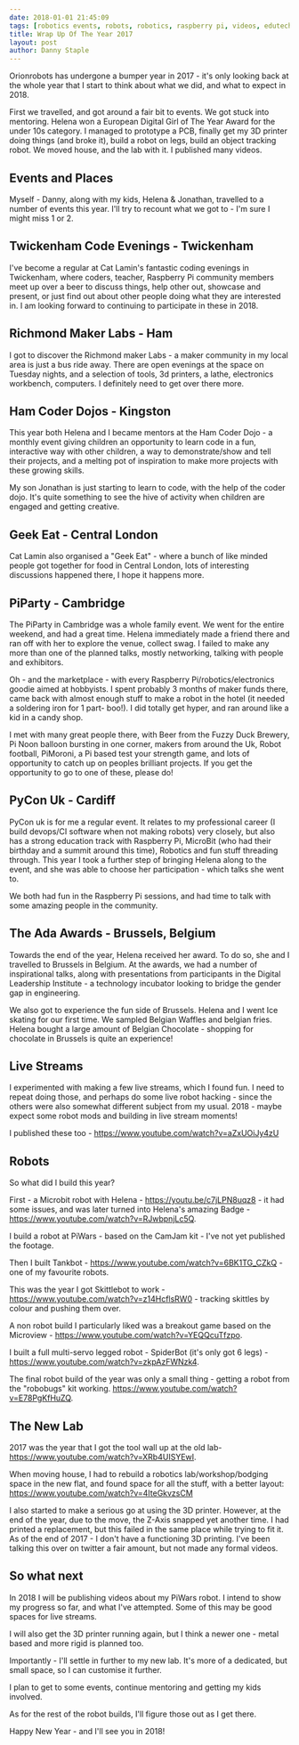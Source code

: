 ```yaml
---
date: 2018-01-01 21:45:09
tags: [robotics events, robots, robotics, raspberry pi, videos, edutech]
title: Wrap Up Of The Year 2017
layout: post
author: Danny Staple
---
```

Orionrobots has undergone a bumper year in 2017 - it's only looking back at the whole year that I start to think about what we did, and what to expect in 2018.

First we travelled, and got around a fair bit to events. We got stuck into mentoring. Helena won a European Digital Girl of The Year Award for the under 10s category. I managed to prototype a PCB, finally get my 3D printer doing things (and broke it), build a robot on legs, build an object tracking robot. We moved house, and the lab with it. I published many videos.

## Events and Places

Myself - Danny, along with my kids, Helena & Jonathan, travelled to a number of events this year. I'll try to recount what we got to - I'm sure I might miss 1 or 2.

## Twickenham Code Evenings - Twickenham

I've become a regular at Cat Lamin's fantastic coding evenings in Twickenham, where coders, teacher, Raspberry Pi community members meet up over a beer to discuss things, help other out, showcase and present, or just find out about other people doing what they are interested in. I am looking forward to continuing to participate in these in 2018.

## Richmond Maker Labs - Ham

I got to discover the Richmond maker Labs - a maker community in my local area is just a bus ride away. There are open evenings at the space on Tuesday nights, and a selection of tools, 3d printers, a lathe, electronics workbench, computers. I definitely need to get over there more.

## Ham Coder Dojos - Kingston

This year both Helena and I became mentors at the Ham Coder Dojo - a monthly event giving children an opportunity to learn code in a fun, interactive way with other children, a way to demonstrate/show and tell their projects, and a melting pot of inspiration to make more projects with these growing skills.

My son Jonathan is just starting to learn to code, with the help of the coder dojo. It's quite something to see the hive of activity when children are engaged and getting creative.

## Geek Eat - Central London

Cat Lamin also organised a "Geek Eat" - where a bunch of like minded people got together for food in Central London, lots of interesting discussions happened there, I hope it happens more.

## PiParty - Cambridge

The PiParty in Cambridge was a whole family event. We went for the entire weekend, and had a great time.
Helena immediately made a friend there and ran off with her to explore the venue, collect swag.
I failed to make any more than one of the planned talks, mostly networking, talking with people and exhibitors.

Oh - and the marketplace - with every Raspberry Pi/robotics/electronics goodie aimed at hobbyists. I spent probably 3 months of maker funds there, came back with almost enough stuff to make a robot in the hotel (it needed a soldering iron for 1 part- boo!). I did totally get hyper, and ran around like a kid in a candy shop.

I met with many great people there, with Beer from the Fuzzy Duck Brewery, Pi Noon balloon bursting in one corner, makers from around the Uk, Robot football, PiMoroni, a Pi based test your strength game, and lots of opportunity to catch up on peoples brilliant projects. If you get the opportunity to go to one of these, please do!

## PyCon Uk - Cardiff

PyCon uk is for me a regular event. It relates to my professional career (I build devops/CI software when not making robots) very closely, but also has a strong education track with Raspberry Pi, MicroBit (who had their birthday and a summit around this time), Robotics and fun stuff threading through. This year I took a further step of bringing Helena along to the event, and she was able to choose her participation - which talks she went to.

We both had fun in the Raspberry Pi sessions, and had time to talk with some amazing people in the community.

## The Ada Awards - Brussels, Belgium

Towards the end of the year, Helena received her award. To do so, she and I travelled to Brussels in Belgium.
At the awards, we had a number of inspirational talks, along with presentations from participants in the Digital Leadership Institute - a technology incubator looking to bridge the gender gap in engineering.

We also got to experience the fun side of Brussels. Helena and I went Ice skating for our first time. We sampled Belgian Waffles and belgian fries. Helena bought a large amount of Belgian Chocolate - shopping for chocolate in Brussels is quite an experience!

## Live Streams

I experimented with making a few live streams, which I found fun. I need to repeat doing those, and perhaps do some live robot hacking - since the others were also somewhat different subject from my usual. 2018 - maybe expect some robot mods and building in live stream moments!

I published these too - <https://www.youtube.com/watch?v=aZxUOiJy4zU>

## Robots

So what did I build this year?

First - a Microbit robot with Helena - <https://youtu.be/c7jLPN8uqz8> - it had some issues, and was later turned into Helena's amazing Badge - <https://www.youtube.com/watch?v=RJwbpnjLc5Q>.

I build a robot at PiWars - based on the CamJam kit - I've not yet published the footage.

Then I built Tankbot - <https://www.youtube.com/watch?v=6BK1TG_CZkQ> - one of my favourite robots.

This was the year I got Skittlebot to work - <https://www.youtube.com/watch?v=z14HcflsRW0> - tracking skittles by colour and pushing them over.

A non robot build I particularly liked was a breakout game based on the Microview - <https://www.youtube.com/watch?v=YEQQcuTfzpo>.

I built a full multi-servo legged robot - SpiderBot (it's only got 6 legs) - <https://www.youtube.com/watch?v=zkpAzFWNzk4>.

The final robot build of the year was only a small thing - getting a robot from the "robobugs" kit working. <https://www.youtube.com/watch?v=E78PgKfHuZQ>.

## The New Lab

2017 was the year that I got the tool wall up at the old lab- <https://www.youtube.com/watch?v=XRb4UISYEwI>.

When moving house, I had to rebuild a robotics lab/workshop/bodging space in the new flat, and found space for all the stuff, with a better layout: <https://www.youtube.com/watch?v=4IteGkvzsCM>

I also started to make a serious go at using the 3D printer. However, at the end of the year, due to the move, the Z-Axis snapped yet another time. I had printed a replacement, but this failed in the same place while trying to fit it. As of the end of 2017 - I don't have a functioning 3D printing. I've been talking this over on twitter a fair amount, but not made any formal videos.

## So what next

In 2018 I will be publishing videos about my PiWars robot. I intend to show my progress so far, and what I've attempted.
Some of this may be good spaces for live streams.

I will also get the 3D printer running again, but I think a newer one - metal based and more rigid is planned too.

Importantly - I'll settle in further to my new lab. It's more of a dedicated, but small space, so I can customise it further.

I plan to get to some events, continue mentoring and getting my kids involved.

As for the rest of the robot builds, I'll figure those out as I get there.

Happy New Year - and I'll see you in 2018!
